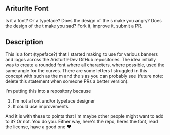 ## Ariturlte Font

Is it a font? Or a typeface?  Does the design of the s make you angry?  Does the design of the t make you sad?  Fork it, improve it, submit a PR.

## Description
This is a font (typeface?) that I started making to use for various banners and logos across the AristurtleDev GitHub repositories.  The idea initially was to create a rounded font where all characters, where possible, used the same angle for the curves.  There are some letters I struggled in this concept with such as the m and the s as you can probably see (future note: delete this statement when someone PRs a better version).

I'm putting this into a repository because 

1. I'm not a font and/or typeface designer
2. It could use improvements

And it is with these to points that I'm maybe other people might want to add to it? Or not.  You do you. Either way, here's the repo, heres the font, read the license, have a good one ♥
